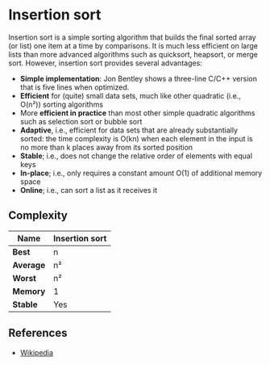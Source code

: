 # Insertion sort

Insertion sort is a simple sorting algorithm that builds the final sorted array (or list) one item
at a time by comparisons. It is much less efficient on large lists than more advanced algorithms
such as quicksort, heapsort, or merge sort. However, insertion sort provides several advantages:

- **Simple implementation**: Jon Bentley shows a three-line C/C++ version that is five lines when optimized.
- **Efficient** for (quite) small data sets, much like other quadratic (i.e., O(n²)) sorting algorithms
- More **efficient in practice** than most other simple quadratic algorithms such as selection sort or 
bubble sort
- **Adaptive**, i.e., efficient for data sets that are already substantially sorted: the time complexity 
is O(kn) when each element in the input is no more than k places away from its sorted position
- **Stable**; i.e., does not change the relative order of elements with equal keys
- **In-place**; i.e., only requires a constant amount O(1) of additional memory space
- **Online**; i.e., can sort a list as it receives it

## Complexity
| Name        | **Insertion sort** |
|-------------|--------------------|
| **Best**    | n                  |
| **Average** | n²                 |
| **Worst**   | n²                 |
| **Memory**  | 1                  |
| **Stable**  | Yes                |

## References
- [Wikipedia](https://en.wikipedia.org/wiki/Insertion_sort)